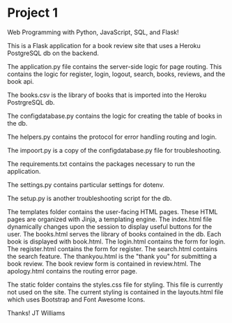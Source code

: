 # Project 1

Web Programming with Python, JavaScript, SQL, and Flask!


This is a Flask application for a book review site that uses a Heroku PostgreSQL db on the backend.

The application.py file contains the server-side logic for page routing. This contains the logic
for register, login, logout, search, books, reviews, and the book api.

The books.csv is the library of books that is imported into the Heroku PostrgreSQL db.

The configdatabase.py contains the logic for creating the table of books in the db.

The helpers.py contains the protocol for error handling routing and login.

The impoort.py is a copy of the configdatabase.py file for troubleshooting.

The requirements.txt contains the packages necessary to run the application.

The settings.py contains particular settings for dotenv.

The setup.py is another troubleshooting script for the db.

The templates folder contains the user-facing HTML pages. These HTML pages are organized
with Jinja, a templating engine. The index.html file dynamically changes upon the session to
display useful buttons for the user. The books.html serves the library of books contained in the db.
Each book is displayed with book.html. The login.html contains the form for login. The register.html contains
the form for register. The search.html contains the search feature. The thankyou.html is the "thank you" for
submitting a book review. The book review form is contained in review.html. The apology.html contains
the routing error page.

The static folder contains the styles.css file for styling. This file is currently not used on the site. The current styling is contained in the layouts.html file which uses Bootstrap and Font Awesome Icons.



Thanks!
JT Williams
